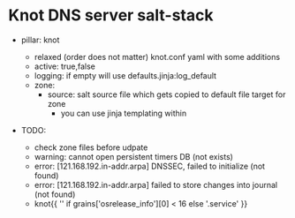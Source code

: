 # Knot DNS server salt-stack

+ pillar: knot
  + relaxed (order does not matter) knot.conf yaml with some additions
  + active: true,false
  + logging: if empty will use defaults.jinja:log_default
  + zone:
    + source: salt source file which gets copied to default file target for zone
      + you can use jinja templating within

+ TODO:
  + check zone files before udpate
  + warning: cannot open persistent timers DB (not exists)
  + error: [121.168.192.in-addr.arpa] DNSSEC, failed to initialize (not found)
  + error: [121.168.192.in-addr.arpa] failed to store changes into journal (not found)
  + knot{{ '' if grains['osrelease_info'][0] < 16 else '.service' }}